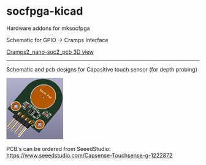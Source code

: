 # socfpga-kicad
Hardware addons for mksocfpga

Schematic for GPIO -> Cramps Interface

[Cramps2_nano-soc2_pcb 3D view](Cramps2nano-soc/Cramps2_nano-soc2_pcb.stl)

---

Schematic and pcb designs for Capasitive touch sensor (for depth probing)

<img src="./CapSense/TouchSense7_3d.png" width="148">

PCB's can be ordered from SeeedStudio:
https://www.seeedstudio.com/Capsense-Touchsense-g-1222872
